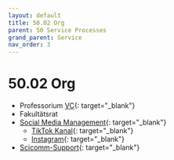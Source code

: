 ```yaml
---
layout: default
title: 50.02 Org
parent: 50 Service Processes
grand_parent: Service
nav_order: 3
---
```


# 50.02 Org

- Professorium [VC](https://vc.uni-bamberg.de/course/view.php?id=2193){: target="_blank"}
- Fakultätsrat
- [Social Media Management](https://www.uni-bamberg.de/wiai/dekanat/){: target="_blank"}
  - [TikTok Kanal](https://www.tiktok.com/@unibamberg){: target="_blank"}
  - [Instagram](https://www.instagram.com/informatik_unibamberg/){: target="_blank"}
- [Scicomm-Support](https://scicomm-support.de/){: target="_blank"}
